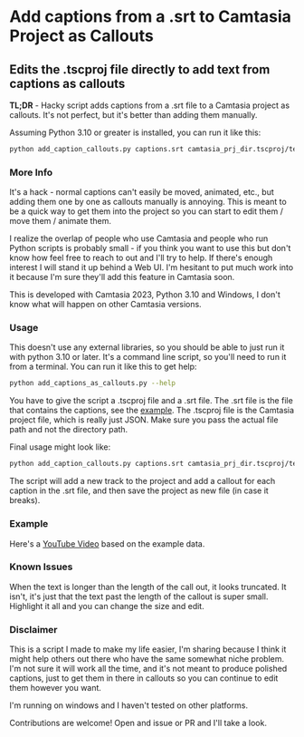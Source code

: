 # Add captions from a .srt to Camtasia Project as Callouts
## Edits the .tscproj file directly to add text from captions as callouts


**TL;DR** - Hacky script adds captions from a .srt file to a Camtasia project as
callouts. It's not perfect, but it's better than adding them manually.

Assuming Python 3.10 or greater is installed, you can run it like this:

``` bash 
python add_caption_callouts.py captions.srt camtasia_prj_dir.tscproj/test_project.tscproj
```

### More Info

It's a hack - normal captions can't easily be moved, animated, etc., but adding
them one by one as callouts manually is annoying. This is meant to be a quick
way to get them into the project so you can start to edit them / move them /
animate them.

I realize the overlap of people who use Camtasia and people who run Python
scripts is probably small - if you think you want to use this but don't know
how feel free to reach to out and I'll try to help. If there's enough interest
I will stand it up behind a Web UI. I'm hesitant to put much work into it because
I'm sure they'll add this feature in Camtasia soon.

This is developed with Camtasia 2023, Python 3.10 and Windows, I don't know 
what will happen on other Camtasia versions.

### Usage

This doesn't use any external libraries, so you should be able to just run it
with python 3.10 or later. It's a command line script, so you'll need to run it
from a terminal. You can run it like this to get help:

```bash
python add_captions_as_callouts.py --help
```

You have to give the script a .tscproj file and a .srt file. The .srt file is
the file that contains the captions, see the [example](example). The .tscproj
file is the Camtasia project file, which is really just JSON. Make sure you pass
the actual file path and not the directory path.

Final usage might look like:
```bash
python add_caption_callouts.py captions.srt camtasia_prj_dir.tscproj/test_project.tscproj
```

The script will add a new track to the project and add a callout for each
caption in the .srt file, and then save the project as new file (in case it
breaks).

### Example
Here's a [YouTube Video](https://youtu.be/TprEKrI0jk0) based on the example data.

### Known Issues
When the text is longer than the length of the call out, it looks truncated. It
isn't, it's just that the text past the length of the callout is super small.
Highlight it all and you can change the size and edit.

### Disclaimer
This is a script I made to make my life easier, I'm sharing because I think it
might help others out there who have the same somewhat niche problem. I'm not
sure it will work all the time, and it's not meant to produce polished captions,
just to get them in there in callouts so you can continue to edit them however
you want.

I'm running on windows and I haven't tested on other platforms.

Contributions are welcome! Open and issue or PR and I'll take a look.
